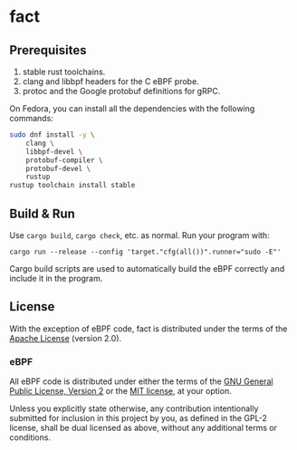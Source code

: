 # fact

## Prerequisites

1. stable rust toolchains.
1. clang and libbpf headers for the C eBPF probe.
1. protoc and the Google protobuf definitions for gRPC.

On Fedora, you can install all the dependencies with the following
commands:

```sh
sudo dnf install -y \
    clang \
    libbpf-devel \
    protobuf-compiler \
    protobuf-devel \
    rustup
rustup toolchain install stable
```

## Build & Run

Use `cargo build`, `cargo check`, etc. as normal. Run your program with:

```shell
cargo run --release --config 'target."cfg(all())".runner="sudo -E"'
```

Cargo build scripts are used to automatically build the eBPF correctly
and include it in the program.

## License

With the exception of eBPF code, fact is distributed under the terms
of the [Apache License] (version 2.0).

### eBPF

All eBPF code is distributed under either the terms of the
[GNU General Public License, Version 2] or the [MIT license], at your
option.

Unless you explicitly state otherwise, any contribution intentionally
submitted for inclusion in this project by you, as defined in the GPL-2
license, shall be dual licensed as above, without any additional terms
or conditions.

[Apache license]: LICENSE-APACHE
[MIT license]: LICENSE-MIT
[GNU General Public License, Version 2]: LICENSE-GPL2
